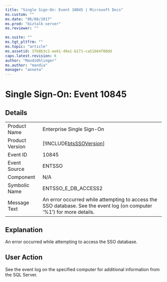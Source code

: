 ```yaml
---
title: "Single Sign-On: Event 10845 | Microsoft Docs"
ms.custom: ""
ms.date: "06/08/2017"
ms.prod: "biztalk-server"
ms.reviewer: ""

ms.suite: ""
ms.tgt_pltfrm: ""
ms.topic: "article"
ms.assetid: 37b8b3c2-ae61-49a1-b171-ca51664f00dd
caps.latest.revision: 6
author: "MandiOhlinger"
ms.author: "mandia"
manager: "anneta"
---
```

# Single Sign-On: Event 10845
## Details  
  
|                 |                                                                                                                       |
|-----------------|-----------------------------------------------------------------------------------------------------------------------|
|  Product Name   |                                               Enterprise Single Sign-On                                               |
| Product Version |                              [!INCLUDE[btsSSOVersion](../includes/btsssoversion-md.md)]                               |
|    Event ID     |                                                         10845                                                         |
|  Event Source   |                                                        ENTSSO                                                         |
|    Component    |                                                          N/A                                                          |
|  Symbolic Name  |                                                  ENTSSO_E_DB_ACCESS2                                                  |
|  Message Text   | An error occurred while attempting to access the SSO database. See the event log (on computer ‘%1’) for more details. |
  
## Explanation  
 An error occurred while attempting to access the SSO database.  
  
## User Action  
 See the event log on the specified computer for additional information from the SQL Server.